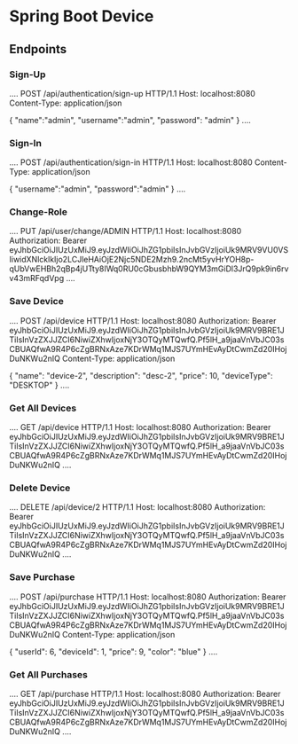 # Spring Boot Device

## Endpoints

### Sign-Up

....
POST /api/authentication/sign-up HTTP/1.1
Host: localhost:8080
Content-Type: application/json

{
"name":"admin",
"username":"admin",
"password": "admin"
}
....

### Sign-In

....
POST /api/authentication/sign-in HTTP/1.1
Host: localhost:8080
Content-Type: application/json

{
"username":"admin",
"password":"admin"
}
....

### Change-Role

....
PUT /api/user/change/ADMIN HTTP/1.1
Host: localhost:8080
Authorization: Bearer eyJhbGciOiJIUzUxMiJ9.eyJzdWIiOiJhZG1pbiIsInJvbGVzIjoiUk9MRV9VU0VSIiwidXNlcklkIjo2LCJleHAiOjE2Njc5NDE2Mzh9.2ncMt5yvHrYOH8p-qUbVwEHBh2qBp4jUTty8IWq0RU0cGbusbhbW9QYM3mGiDl3JrQ9pk9in6rvv43mRFqdVpg
....

### Save Device

....
POST /api/device HTTP/1.1
Host: localhost:8080
Authorization: Bearer eyJhbGciOiJIUzUxMiJ9.eyJzdWIiOiJhZG1pbiIsInJvbGVzIjoiUk9MRV9BRE1JTiIsInVzZXJJZCI6NiwiZXhwIjoxNjY3OTQyMTQwfQ.Pf5lH_a9jaaVnVbJC03sCBUAQfwA9R4P6cZgBRNxAze7KDrWMq1MJS7UYmHEvAyDtCwmZd20IHojDuNKWu2nIQ
Content-Type: application/json

{
"name": "device-2",
"description": "desc-2",
"price": 10,
"deviceType": "DESKTOP"
}
....

### Get All Devices

....
GET /api/device HTTP/1.1
Host: localhost:8080
Authorization: Bearer eyJhbGciOiJIUzUxMiJ9.eyJzdWIiOiJhZG1pbiIsInJvbGVzIjoiUk9MRV9BRE1JTiIsInVzZXJJZCI6NiwiZXhwIjoxNjY3OTQyMTQwfQ.Pf5lH_a9jaaVnVbJC03sCBUAQfwA9R4P6cZgBRNxAze7KDrWMq1MJS7UYmHEvAyDtCwmZd20IHojDuNKWu2nIQ
....

### Delete Device

....
DELETE /api/device/2 HTTP/1.1
Host: localhost:8080
Authorization: Bearer eyJhbGciOiJIUzUxMiJ9.eyJzdWIiOiJhZG1pbiIsInJvbGVzIjoiUk9MRV9BRE1JTiIsInVzZXJJZCI6NiwiZXhwIjoxNjY3OTQyMTQwfQ.Pf5lH_a9jaaVnVbJC03sCBUAQfwA9R4P6cZgBRNxAze7KDrWMq1MJS7UYmHEvAyDtCwmZd20IHojDuNKWu2nIQ
....

### Save Purchase

....
POST /api/purchase HTTP/1.1
Host: localhost:8080
Authorization: Bearer eyJhbGciOiJIUzUxMiJ9.eyJzdWIiOiJhZG1pbiIsInJvbGVzIjoiUk9MRV9BRE1JTiIsInVzZXJJZCI6NiwiZXhwIjoxNjY3OTQyMTQwfQ.Pf5lH_a9jaaVnVbJC03sCBUAQfwA9R4P6cZgBRNxAze7KDrWMq1MJS7UYmHEvAyDtCwmZd20IHojDuNKWu2nIQ
Content-Type: application/json

{
"userId": 6,
"deviceId": 1,
"price": 9,
"color": "blue"
}
....

### Get All Purchases

....
GET /api/purchase HTTP/1.1
Host: localhost:8080
Authorization: Bearer eyJhbGciOiJIUzUxMiJ9.eyJzdWIiOiJhZG1pbiIsInJvbGVzIjoiUk9MRV9BRE1JTiIsInVzZXJJZCI6NiwiZXhwIjoxNjY3OTQyMTQwfQ.Pf5lH_a9jaaVnVbJC03sCBUAQfwA9R4P6cZgBRNxAze7KDrWMq1MJS7UYmHEvAyDtCwmZd20IHojDuNKWu2nIQ
....
